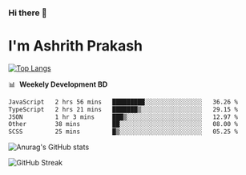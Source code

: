 ### Hi there 👋
# I'm Ashrith Prakash

[![Top Langs](https://github-readme-stats.vercel.app/api/top-langs/?username=xxcheckmatexx&count_private=true&include_all_commits=true&show_icons=true&line_height=20&title_color=FFFFFF&icon_color=FFFFFF&text_color=FFFFFF&bg_color=0D1117&langs_count=8)](https://github.com/anuraghazra/github-readme-stats)

📊 &nbsp;**Weekely Development BD**

<!--START_SECTION:waka-->

```txt
JavaScript   2 hrs 56 mins   █████████░░░░░░░░░░░░░░░░   36.26 %
TypeScript   2 hrs 21 mins   ███████▒░░░░░░░░░░░░░░░░░   29.15 %
JSON         1 hr 3 mins     ███▒░░░░░░░░░░░░░░░░░░░░░   12.97 %
Other        38 mins         ██░░░░░░░░░░░░░░░░░░░░░░░   08.00 %
SCSS         25 mins         █▒░░░░░░░░░░░░░░░░░░░░░░░   05.25 %
```

<!--END_SECTION:waka-->

![Anurag's GitHub stats](https://github-readme-stats.vercel.app/api?username=xxcheckmatexx&count_private=true&show_icons=true&theme=merko)  

![GitHub Streak](http://github-readme-streak-stats.herokuapp.com?user=xxcheckmatexx&theme=merko&hide_border=true&date_format=M%20j%5B%2C%20Y%5D&fire=DD0E0B)
<br/>
